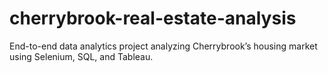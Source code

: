 # cherrybrook-real-estate-analysis
End-to-end data analytics project analyzing Cherrybrook’s housing market using Selenium, SQL, and Tableau.
